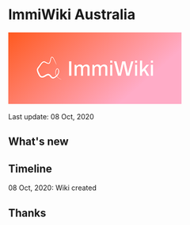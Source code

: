 ImmiWiki Australia
=======

![](resources/images/cover_350.png)

Last update: 08 Oct, 2020

What's new
-------


Timeline
-------
08 Oct, 2020: Wiki created


Thanks
-------

